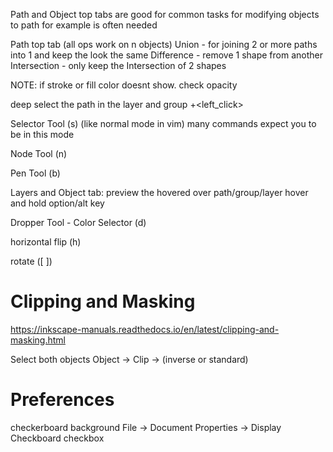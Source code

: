 Path and Object top tabs are good for common tasks for modifying objects
  to path for example is often needed

Path top tab
  (all ops work on n objects)
  Union - for joining 2 or more paths into 1 and keep the look the same
  Difference - remove 1 shape from another
  Intersection - only keep the Intersection of 2 shapes


NOTE:
  if stroke or fill color doesnt show. check opacity

deep select the path in the layer and group
<ctrl>+<left_click>

Selector Tool (s) (like normal mode in vim) many commands expect you to be in this mode

Node Tool (n)

Pen Tool (b)

Layers and Object tab:
  preview the hovered over path/group/layer
  hover and hold option/alt key

Dropper Tool -  Color Selector (d)

horizontal flip (h)

rotate ([ ])

# Clipping and Masking
https://inkscape-manuals.readthedocs.io/en/latest/clipping-and-masking.html

Select both objects
Object -> Clip -> (inverse or standard)

# Preferences

checkerboard background
File -> Document Properties -> Display
  Checkboard checkbox
